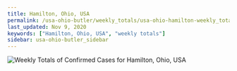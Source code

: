 ```yaml
---
title: Hamilton, Ohio, USA
permalink: /usa-ohio-butler/weekly_totals/usa-ohio-hamilton-weekly_totals.html
last_updated: Nov 9, 2020
keywords: ["Hamilton, Ohio, USA", "weekly totals"]
sidebar: usa-ohio-butler_sidebar
---
```


![Weekly Totals of Confirmed Cases for Hamilton, Ohio, USA](/covid_tracker/images/graphs/usa-ohio-hamilton-weekly_totals_graph.png)
